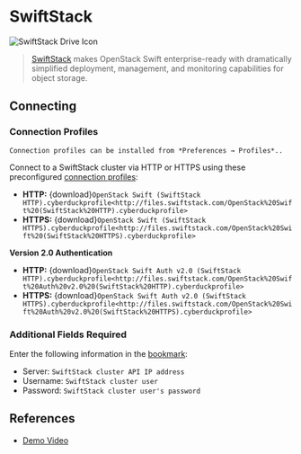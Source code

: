 SwiftStack
====

![SwiftStack Drive Icon](_images/swiftstack.png)

> [SwiftStack](http://swiftstack.com/) makes OpenStack Swift enterprise-ready with dramatically simplified deployment, management, and monitoring capabilities for object storage.

## Connecting

### Connection Profiles

```{note}
Connection profiles can be installed from *Preferences → Profiles*..
```

Connect to a SwiftStack cluster via HTTP or HTTPS using these preconfigured [connection profiles](../../cyberduck/connection.md#connection-profiles):

- **HTTP:** {download}`OpenStack Swift (SwiftStack HTTP).cyberduckprofile<http://files.swiftstack.com/OpenStack%20Swift%20(SwiftStack%20HTTP).cyberduckprofile>`
- **HTTPS:** {download}`OpenStack Swift (SwiftStack HTTPS).cyberduckprofile<http://files.swiftstack.com/OpenStack%20Swift%20(SwiftStack%20HTTPS).cyberduckprofile>`

**Version 2.0 Authentication**

- **HTTP:** {download}`OpenStack Swift Auth v2.0 (SwiftStack HTTP).cyberduckprofile<http://files.swiftstack.com/OpenStack%20Swift%20Auth%20v2.0%20(SwiftStack%20HTTP).cyberduckprofile>`
- **HTTPS:** {download}`OpenStack Swift Auth v2.0 (SwiftStack HTTPS).cyberduckprofile<http://files.swiftstack.com/OpenStack%20Swift%20Auth%20v2.0%20(SwiftStack%20HTTPS).cyberduckprofile>`

### Additional Fields Required

Enter the following information in the [bookmark](../../cyberduck/bookmarks.md):

- Server: `SwiftStack cluster API IP address`
- Username: `SwiftStack cluster user`
- Password: `SwiftStack cluster user's password`

## References

- [Demo Video](https://vimeo.com/123122789)